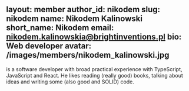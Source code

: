 layout: member
author_id: nikodem
slug: nikodem
name: Nikodem Kalinowski
short_name: Nikodem
email: nikodem.kalinowskia@brightinventions.pl
bio: Web developer
avatar: /images/members/nikodem_kalinowski.jpg
---
is a software developer with broad practical experience with TypeScript, JavaScript and React. He likes reading (really good) books, talking about ideas and writing some (also good and SOLID) code. 
